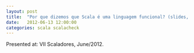 ```yaml
---
layout: post
title:  "Por que dizemos que Scala é uma linguagem funcional? (slides, pt-br)"
date:   2012-06-13 12:00:00
categories: scala scalacheck
---
```


<script async class="speakerdeck-embed" data-id="6ca8a1f061f001302878123138154c41" data-ratio="1.33333333333333" src="//speakerdeck.com/assets/embed.js"></script>

Presented at: VII Scaladores, June/2012.
